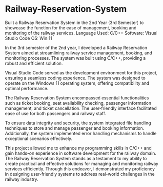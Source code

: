 # Railway-Reservation-System
Built a Railway Reservation System in the 2nd Year (3rd Semester) to showcase the function for the ease of management, booking and monitoring of the railway services. 
Language Used: C/C++
Software: Visual Studio Code
OS: Win 11

In the 3rd semester of the 2nd year, I developed a Railway Reservation System aimed at streamlining railway service management, booking, and monitoring processes. The system was built using C/C++, providing a robust and efficient solution.

Visual Studio Code served as the development environment for this project, ensuring a seamless coding experience. The system was designed to operate on the Windows 11 operating system, offering compatibility and optimal performance.

The Railway Reservation System encompassed essential functionalities such as ticket booking, seat availability checking, passenger information management, and ticket cancellation. The user-friendly interface facilitated ease of use for both passengers and railway staff.

To ensure data integrity and security, the system integrated file handling techniques to store and manage passenger and booking information. Additionally, the system implemented error handling mechanisms to handle exceptional scenarios effectively.

This project allowed me to enhance my programming skills in C/C++ and gain hands-on experience in software development for the railway domain. The Railway Reservation System stands as a testament to my ability to create practical and effective solutions for managing and monitoring railway services efficiently. Through this endeavor, I demonstrated my proficiency in designing user-friendly systems to address real-world challenges in the railway industry.




